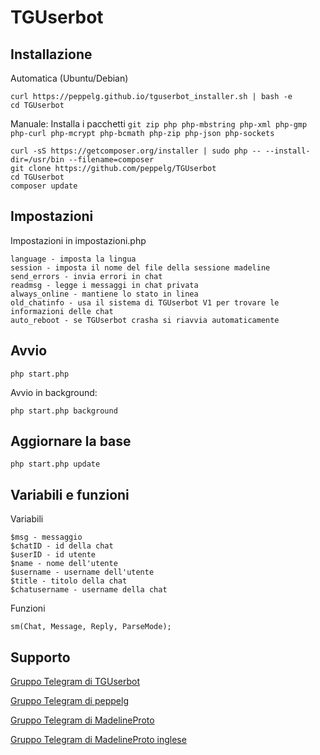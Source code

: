 # TGUserbot

Installazione
-------------
Automatica (Ubuntu/Debian)

	curl https://peppelg.github.io/tguserbot_installer.sh | bash -e
	cd TGUserbot

Manuale:
Installa i pacchetti `git zip php php-mbstring php-xml php-gmp php-curl php-mcrypt php-bcmath php-zip php-json php-sockets`

	curl -sS https://getcomposer.org/installer | sudo php -- --install-dir=/usr/bin --filename=composer
	git clone https://github.com/peppelg/TGUserbot
	cd TGUserbot
	composer update

Impostazioni
---------------
Impostazioni in impostazioni.php

	language - imposta la lingua
	session - imposta il nome del file della sessione madeline
	send_errors - invia errori in chat
	readmsg - legge i messaggi in chat privata
	always_online - mantiene lo stato in linea
	old_chatinfo - usa il sistema di TGUserbot V1 per trovare le informazioni delle chat
	auto_reboot - se TGUserbot crasha si riavvia automaticamente


Avvio
-----
	php start.php
Avvio in background:

	php start.php background


Aggiornare la base
------------------
	php start.php update


Variabili e funzioni
--------------------
Variabili

	$msg - messaggio
	$chatID - id della chat
	$userID - id utente
	$name - nome dell'utente
	$username - username dell'utente
	$title - titolo della chat
	$chatusername - username della chat
	
	
Funzioni

	sm(Chat, Message, Reply, ParseMode);
	
	


Supporto
--------
[Gruppo Telegram di TGUserbot](https://t.me/joinchat/HIyPnk3GQ7525LpP62yIWA)

[Gruppo Telegram di peppelg](https://t.me/joinchat/AAAAAEHRBNZBqxOlwtwBaQ)

[Gruppo Telegram di MadelineProto](https://t.me/pwrtelegramgroupita)

[Gruppo Telegram di MadelineProto inglese](https://t.me/joinchat/AAAAAD6K-aJng8nt7zB93w)
